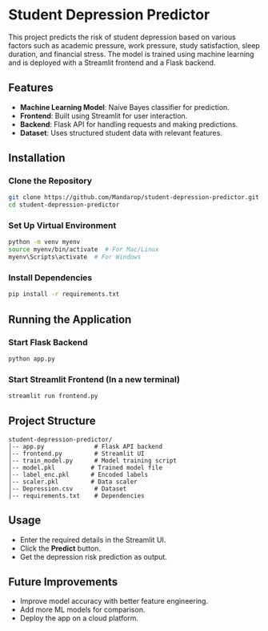 # Student Depression Predictor

This project predicts the risk of student depression based on various factors such as academic pressure, work pressure, study satisfaction, sleep duration, and financial stress. The model is trained using machine learning and is deployed with a Streamlit frontend and a Flask backend.

## Features
- **Machine Learning Model**: Naive Bayes classifier for prediction.
- **Frontend**: Built using Streamlit for user interaction.
- **Backend**: Flask API for handling requests and making predictions.
- **Dataset**: Uses structured student data with relevant features.

## Installation

### Clone the Repository
```sh
git clone https://github.com/Mandarop/student-depression-predictor.git
cd student-depression-predictor
```

### Set Up Virtual Environment
```sh
python -m venv myenv
source myenv/bin/activate  # For Mac/Linux
myenv\Scripts\activate  # For Windows
```

### Install Dependencies
```sh
pip install -r requirements.txt
```

## Running the Application

### Start Flask Backend
```sh
python app.py
```

### Start Streamlit Frontend (In a new terminal)
```sh
streamlit run frontend.py
```

## Project Structure
```
student-depression-predictor/
│-- app.py              # Flask API backend
│-- frontend.py         # Streamlit UI
│-- train_model.py      # Model training script
│-- model.pkl          # Trained model file
│-- label_enc.pkl      # Encoded labels
│-- scaler.pkl         # Data scaler
│-- Depression.csv      # Dataset
│-- requirements.txt    # Dependencies
```

## Usage
- Enter the required details in the Streamlit UI.
- Click the **Predict** button.
- Get the depression risk prediction as output.

## Future Improvements
- Improve model accuracy with better feature engineering.
- Add more ML models for comparison.
- Deploy the app on a cloud platform.



